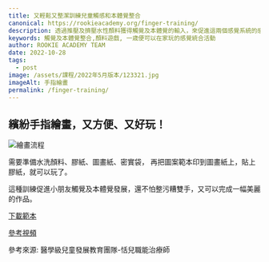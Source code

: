```yaml
---
title: 又輕鬆又整潔訓練兒童觸感和本體覺整合
canonical: https://rookieacademy.org/finger-training/
description: 透過推壓及擠壓水性顏料獲得觸覺及本體覺的輸入，來促進這兩個感覺系統的感覺統合發展。
keywords: 觸覺及本體覺整合,顏料遊戲, 一歳便可以在家玩的感覺統合活動
author: ROOKIE ACADEMY TEAM
date: 2022-10-28
tags:
  - post
image: /assets/課程/2022年5月版本/123321.jpg
imageAlt: 手指繪畫
permalink: /finger-training/
---
```

## 繽紛手指繪畫，又方便、又好玩！

![繪畫流程](/assets/課程/2022年5月版本/20221028-1.jpg)

需要準備水洗顏料、膠紙、圖畫紙、密實袋，
再把圖案範本印到圖畫紙上，貼上膠紙，就可以玩了。

這種訓練促進小朋友觸覺及本體覺發展，還不怕整污糟雙手，又可以完成一幅美麗的作品。

[下載範本](/assets/課程/2022年5月版本/繽紛手指畫(2).pdf)

[參考視頻](https://www.youtube.com/watch?v=S_Saxc9DNuc&ab_channel=KidPro%E9%86%AB%E5%AD%B8%E7%B4%9A%E5%85%92%E7%AB%A5%E7%99%BC%E5%B1%95%E6%95%99%E8%82%B2%E5%9C%98%E9%9A%8A-%E6%81%AC%E5%85%92%E8%81%B7%E8%83%BD%E6%B2%BB%E7%99%82%E5%B8%AB)

參考來源: 醫學級兒童發展教育團隊-恬兒職能治療師